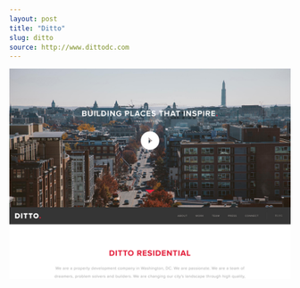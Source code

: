 ```yaml
---
layout: post
title: "Ditto"
slug: ditto
source: http://www.dittodc.com
---
```


<img src="/assets/img/screenshots/ditto.jpg">
